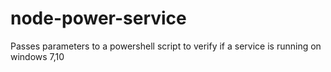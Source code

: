# node-power-service
Passes parameters to a powershell script to verify if a service is running on windows 7,10
